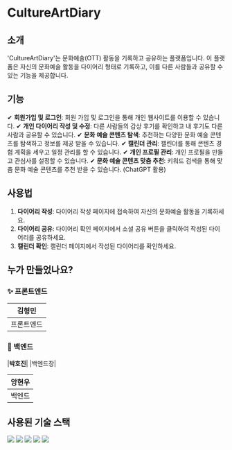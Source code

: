 # CultureArtDiary

## 소개
'CultureArtDiary'는 문화예술(OTT) 활동을 기록하고 공유하는 플랫폼입니다. 이 플랫폼은 자신의 문화예술 활동을 다이어리 형태로 기록하고, 이를 다른 사람들과 공유할 수 있는 기능을 제공합니다.

## 기능
✔ **회원가입 및 로그인**: 회원 가입 및 로그인을 통해 개인 웹사이트를 이용할 수 있습니다.
✔ **개인 다이어리 작성 및 수정**: 다른 사람들의 감상 후기를 확인하고 내 후기도 다른 사람과 공유할 수 있습니다.
✔ **문화 예술 콘텐츠 탐색**: 추천하는 다양한 문화 예술 콘텐츠를 탐색하고 정보를 제공 받을 수 있습니다.
✔ **캘린더 관리**: 캘린더를 통해 콘텐츠 경험 계획을 세우고 일정 관리를 할 수 있습니다.
✔ **개인 프로필 관리**: 개인 프로필을 만들고 관심사를 설정할 수 있습니다.
✔ **문화 예술 콘텐츠 맞춤 추천**: 키워드 검색을 통해 맞춤 문화 예술 콘텐츠를 추천 받을 수 있습니다. (ChatGPT 활용)

## 사용법
1. **다이어리 작성**: 다이어리 작성 페이지에 접속하여 자신의 문화예술 활동을 기록하세요.
2. **다이어리 공유**: 다이어리 확인 페이지에서 소셜 공유 버튼을 클릭하여 작성된 다이어리를 공유하세요.
3. **캘린더 확인**: 캘린더 페이지에서 작성된 다이어리를 확인하세요.

## 누가 만들었나요?
### ✨ 프론트엔드
|김형민|
|:---:|
|프론트엔드|


### 🔨 백엔드
|<b>박호진</b>|
|백엔드장|

|앙현우|
|:---:|
|백엔드|

## 사용된 기술 스택

<img src="https://img.shields.io/badge/HTML5-E34F26?style=for-the-badge&logo=HTML5&logoColor=white"> 
<img src="https://img.shields.io/badge/CSS3-1572B6?style=for-the-badge&logo=CSS3&logoColor=white"> 
<img src="https://img.shields.io/badge/JavaScript-F7DF1E?style=for-the-badge&logo=JavaScript&logoColor=white"> 
<img src="https://img.shields.io/badge/TypeScript-3178C6?style=for-the-badge&logo=TypeScript&logoColor=white"> 
<img src="https://img.shields.io/badge/MongoDB-47A248?style=for-the-badge&logo=MongoDB&logoColor=white">
